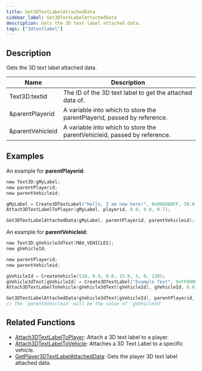 ```yaml
---
title: Get3DTextLabelAttachedData
sidebar_label: Get3DTextLabelAttachedData
description: Gets the 3D text label attached data.
tags: ["3dtextlabel"]
---
```


<VersionWarn version='omp v1.1.0.2612' />

## Description

Gets the 3D text label attached data.

| Name             | Description                                                              |
| ---------------- | ------------------------------------------------------------------------ |
| Text3D:textid    | The ID of the 3D text label to get the attached data of.                 |
| &parentPlayerid  | A variable into which to store the parentPlayerid, passed by reference.  |
| &parentVehicleid | A variable into which to store the parentVehicleid, passed by reference. |

## Examples

An example for **parentPlayerid**:

```c
new Text3D:gMyLabel;
new parentPlayerid;
new parentVehicleid;

gMyLabel = Create3DTextLabel("Hello, I am new here!", 0x008080FF, 30.0, 40.0, 50.0, 40.0, false);
Attach3DTextLabelToPlayer(gMyLabel, playerid, 0.0, 0.0, 0.7);

Get3DTextLabelAttachedData(gMyLabel, parentPlayerid, parentVehicleid);
```

An example for **parentVehicleid**:

```c
new Text3D:gVehicle3dText[MAX_VEHICLES];
new gVehicleId;

new parentPlayerid;
new parentVehicleid;

gVehicleId = CreateVehicle(510, 0.0, 0.0, 15.0, 5, 0, 120);
gVehicle3dText[gVehicleId] = Create3DTextLabel("Example Text", 0xFF0000AA, 0.0, 0.0, 0.0, 50.0, 0, false);
Attach3DTextLabelToVehicle(gVehicle3dText[gVehicleId], gVehicleId, 0.0, 0.0, 2.0);

Get3DTextLabelAttachedData(gVehicle3dText[gVehicleId], parentPlayerid, parentVehicleid);
// The `parentVehicleid` will be the value of 'gVehicleId'
```

## Related Functions

- [Attach3DTextLabelToPlayer](Attach3DTextLabelToPlayer): Attach a 3D text label to a player.
- [Attach3DTextLabelToVehicle](Attach3DTextLabelToVehicle): Attaches a 3D Text Label to a specific vehicle.
- [GetPlayer3DTextLabelAttachedData](GetPlayer3DTextLabelAttachedData): Gets the player 3D text label attached data.
